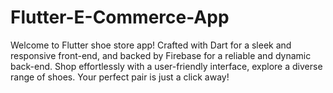# Flutter-E-Commerce-App

Welcome to Flutter shoe store app! Crafted with Dart for a sleek and responsive front-end, and backed by Firebase for a reliable and dynamic back-end. Shop effortlessly with a user-friendly interface, explore a diverse range of shoes. Your perfect pair is just a click away!
